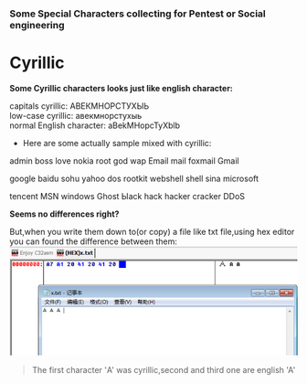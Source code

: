 ### Some Special Characters collecting for Pentest or Social engineering ###
# Cyrillic  
**Some Cyrillic characters looks just like english character:** 

capitals cyrillic: АВЕКМНОРСТУХЫЬ  
low-case cyrillic: авекмнорстухыь  
normal English character: aBekMHopcTyXblb

- Here are some actually sample mixed with cyrillic:

аdmin  bоss   lоve  nоkia   rооt  gоd  wаp  Emаil  mаil  foxmаil  Gmаil

gооgle bаidu sоhu yahоо dоs  rооtkit  wеbshell  shеll  sinа  microsоft

tencent  МSN  windоws  Ghоst  Ыack hаck   hаcker   crаcker DDоS

**Seems no differences right?**  

But,when you write them down to(or copy) a file like txt file,using hex editor you can found the difference between them:  
![using Hex editor to check the difference](https://github.com/Arryboom/specialcharacters/blob/master/test1.png)

> The first character 'А' was cyrillic,second and third one are english 'A'
